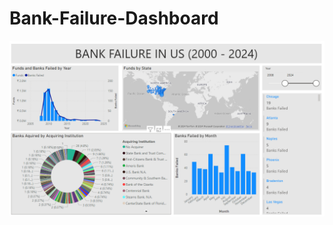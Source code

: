 ﻿# Bank-Failure-Dashboard


![Dashboard](https://github.com/abhishek1511/Bank-Failure-Dashboard/blob/main/Dashboard%20Image.png)
